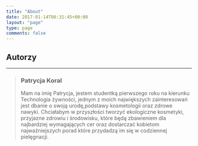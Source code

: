 ```yaml
---
title: "About"
date: 2017-01-14T06:31:45+00:00
layout: "page"
type: page
comments: false
---
```


## Autorzy
---

> ### Patrycja Koral
> Mam na imię Patrycja, jestem studentką pierwszego roku na kierunku Technologia żywności, jednym z moich największych zainteresowań jest dbanie o swoją urodę,podstawy kosmetologii oraz zdrowe nawyki. Chciałabym w przyszłości tworzyć ekologiczne kosmetyki, przyjazne zdrowiu i środowisku, które będą zbawieniem dla najbardziej wymagających cer oraz dostarczać kobietom najważniejszych porad które przydadzą im się w codziennej pielęgnacji.

<!-- {{< link-card name="Patrycja Koral" desc="Mam na imię Patrycja, jestem studentką pierwszego roku na kierunku Technologia żywności" link="https://github.com/Ice-Hazymoon/hugo-theme-luna" img="https://images.unsplash.com/photo-1481214110143-ed630356e1bb?ixlib=rb-4.0.3&ixid=MnwxMjA3fDB8MHxzZWFyY2h8OXx8d29tZW58ZW58MHx8MHx8&auto=format&fit=crop&w=500&q=60" >}} -->